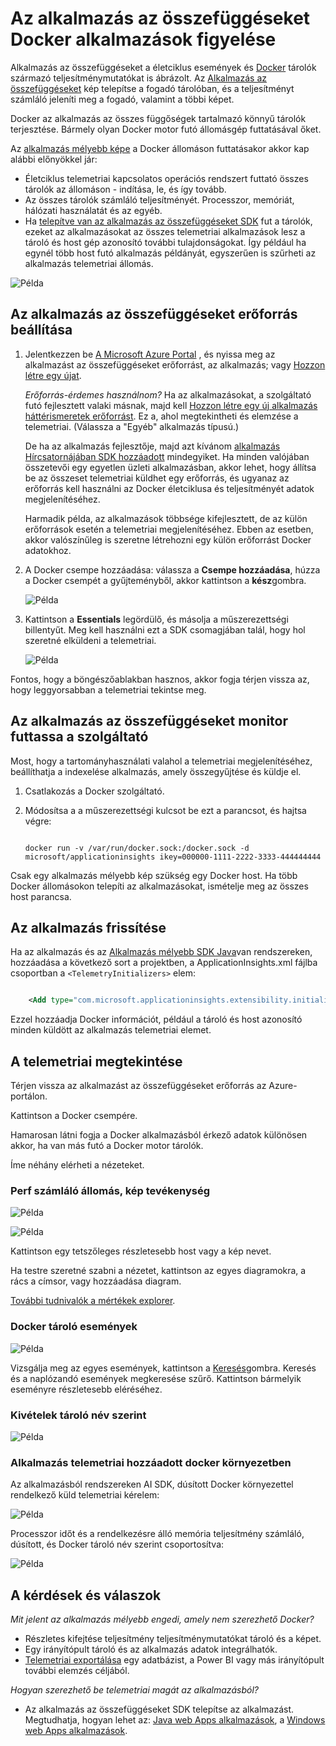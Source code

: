 <properties 
    pageTitle="Az alkalmazás az összefüggéseket Docker alkalmazások figyelése" 
    description="Docker perf számláló, események és kivételeket is megjeleníthetők legyenek alkalmazás hírcsatornájában, a telemetriai az indexelése alkalmazásokból együtt." 
    services="application-insights" 
    documentationCenter=""
    authors="alancameronwills" 
    manager="douge"/>

<tags 
    ms.service="application-insights" 
    ms.workload="tbd" 
    ms.tgt_pltfrm="ibiza" 
    ms.devlang="na" 
    ms.topic="article" 
    ms.date="12/01/2015" 
    ms.author="awills"/>
 
# <a name="monitor-docker-applications-in-application-insights"></a>Az alkalmazás az összefüggéseket Docker alkalmazások figyelése

Alkalmazás az összefüggéseket a életciklus események és [Docker](https://www.docker.com/) tárolók származó teljesítménymutatókat is ábrázolt. Az [Alkalmazás az összefüggéseket](app-insights-overview.md) kép telepítse a fogadó tárolóban, és a teljesítményt számláló jeleníti meg a fogadó, valamint a többi képet.

Docker az alkalmazás az összes függőségek tartalmazó könnyű tárolók terjesztése. Bármely olyan Docker motor futó állomásgép futtatásával őket.

Az [alkalmazás mélyebb képe](https://hub.docker.com/r/microsoft/applicationinsights/) a Docker állomáson futtatásakor akkor kap alábbi előnyökkel jár:

* Életciklus telemetriai kapcsolatos operációs rendszert futtató összes tárolók az állomáson - indítása, le, és így tovább.
* Az összes tárolók számláló teljesítményét. Processzor, memóriát, hálózati használatát és az egyéb.
* Ha [telepítve van az alkalmazás az összefüggéseket SDK](app-insights-java-live.md) fut a tárolók, ezeket az alkalmazásokat az összes telemetriai alkalmazások lesz a tároló és host gép azonosító további tulajdonságokat. Így például ha egynél több host futó alkalmazás példányát, egyszerűen is szűrheti az alkalmazás telemetriai állomás.

![Példa](./media/app-insights-docker/00.png)


## <a name="set-up-your-application-insights-resource"></a>Az alkalmazás az összefüggéseket erőforrás beállítása

1. Jelentkezzen be [A Microsoft Azure Portal](https://azure.com) , és nyissa meg az alkalmazást az összefüggéseket erőforrást, az alkalmazás; vagy [Hozzon létre egy újat](app-insights-create-new-resource.md). 

    *Erőforrás-érdemes használnom?* Ha az alkalmazásokat, a szolgáltató futó fejlesztett valaki másnak, majd kell [Hozzon létre egy új alkalmazás háttérismeretek erőforrást](app-insights-create-new-resource.md). Ez a, ahol megtekintheti és elemzése a telemetriai. (Válassza a "Egyéb" alkalmazás típusú.)

    De ha az alkalmazás fejlesztője, majd azt kívánom [alkalmazás Hírcsatornájában SDK hozzáadott](app-insights-java-live.md) mindegyiket. Ha minden valójában összetevői egy egyetlen üzleti alkalmazásban, akkor lehet, hogy állítsa be az összeset telemetriai küldhet egy erőforrás, és ugyanaz az erőforrás kell használni az Docker életciklusa és teljesítményét adatok megjelenítéséhez. 

    Harmadik példa, az alkalmazások többsége kifejlesztett, de az külön erőforrások esetén a telemetriai megjelenítéséhez. Ebben az esetben, akkor valószínűleg is szeretne létrehozni egy külön erőforrást Docker adatokhoz. 

2.  A Docker csempe hozzáadása: válassza a **Csempe hozzáadása**, húzza a Docker csempét a gyűjteményből, akkor kattintson a **kész**gombra. 

    ![Példa](./media/app-insights-docker/03.png)


3. Kattintson a **Essentials** legördülő, és másolja a műszerezettségi billentyűt. Meg kell használni ezt a SDK csomagjában talál, hogy hol szeretné elküldeni a telemetriai.


    ![Példa](./media/app-insights-docker/02-props.png)

Fontos, hogy a böngészőablakban hasznos, akkor fogja térjen vissza az, hogy leggyorsabban a telemetriai tekintse meg.


## <a name="run-the-application-insights-monitor-on-your-host"></a>Az alkalmazás az összefüggéseket monitor futtassa a szolgáltató
 
Most, hogy a tartományhasználati valahol a telemetriai megjelenítéséhez, beállíthatja a indexelése alkalmazás, amely összegyűjtése és küldje el.

1.  Csatlakozás a Docker szolgáltató. 
2.  Módosítsa a a műszerezettségi kulcsot be ezt a parancsot, és hajtsa végre:
 
    ```

    docker run -v /var/run/docker.sock:/docker.sock -d microsoft/applicationinsights ikey=000000-1111-2222-3333-444444444
    ```

Csak egy alkalmazás mélyebb kép szükség egy Docker host. Ha több Docker állomásokon telepíti az alkalmazásokat, ismételje meg az összes host parancsa.

## <a name="update-your-app"></a>Az alkalmazás frissítése

Ha az alkalmazás és az [Alkalmazás mélyebb SDK Java](app-insights-java-get-started.md)van rendszereken, hozzáadása a következő sort a projektben, a ApplicationInsights.xml fájlba csoportban a `<TelemetryInitializers>` elem:

```xml

    <Add type="com.microsoft.applicationinsights.extensibility.initializer.docker.DockerContextInitializer"/> 
```

Ezzel hozzáadja Docker információt, például a tároló és host azonosító minden küldött az alkalmazás telemetriai elemet.

## <a name="view-your-telemetry"></a>A telemetriai megtekintése

Térjen vissza az alkalmazást az összefüggéseket erőforrás az Azure-portálon.

Kattintson a Docker csempére.

Hamarosan látni fogja a Docker alkalmazásból érkező adatok különösen akkor, ha van más futó a Docker motor tárolók.


Íme néhány elérheti a nézeteket.

### <a name="perf-counters-by-host-activity-by-image"></a>Perf számláló állomás, kép tevékenység


![Példa](./media/app-insights-docker/10.png)


![Példa](./media/app-insights-docker/11.png)



Kattintson egy tetszőleges részletesebb host vagy a kép nevet.



Ha testre szeretné szabni a nézetet, kattintson az egyes diagramokra, a rács a címsor, vagy hozzáadása diagram. 

[További tudnivalók a mértékek explorer](app-insights-metrics-explorer.md).

### <a name="docker-container-events"></a>Docker tároló események


![Példa](./media/app-insights-docker/13.png)

Vizsgálja meg az egyes események, kattintson a [Keresés](app-insights-diagnostic-search.md)gombra. Keresés és a naplózandó események megkeresése szűrő. Kattintson bármelyik eseményre részletesebb eléréséhez.
 
### <a name="exceptions-by-container-name"></a>Kivételek tároló név szerint
 

![Példa](./media/app-insights-docker/14.png)

### <a name="docker-context-added-to-app-telemetry"></a>Alkalmazás telemetriai hozzáadott docker környezetben

Az alkalmazásból rendszereken AI SDK, dúsított Docker környezettel rendelkező küld telemetriai kérelem:

![Példa](./media/app-insights-docker/16.png)

Processzor időt és a rendelkezésre álló memória teljesítmény számláló, dúsított, és Docker tároló név szerint csoportosítva:


![Példa](./media/app-insights-docker/15.png)





## <a name="q--a"></a>A kérdések és válaszok

*Mit jelent az alkalmazás mélyebb engedi, amely nem szerezhető Docker?*

* Részletes kifejtése teljesítmény teljesítménymutatókat tároló és a képet.
* Egy irányítópult tároló és az alkalmazás adatok integrálhatók.
* [Telemetriai exportálása](app-insights-export-telemetry.md) egy adatbázist, a Power BI vagy más irányítópult további elemzés céljából.

*Hogyan szerezhető be telemetriai magát az alkalmazásból?*

* Az alkalmazás az összefüggéseket SDK telepítse az alkalmazást. Megtudhatja, hogyan lehet az: [Java web Apps alkalmazások](app-insights-java-get-started.md), a [Windows web Apps alkalmazások](app-insights-asp-net.md).
